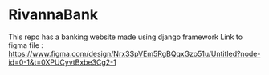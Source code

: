 # RivannaBank

This repo has a banking website made using django framework
Link to figma file : https://www.figma.com/design/Nrx3SpVEm5RgBQqxGzo51u/Untitled?node-id=0-1&t=0XPUCyvtBxbe3Cg2-1
